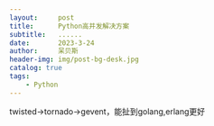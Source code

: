 ```yaml
---
layout:     post
title:      Python高并发解决方案
subtitle:   ......
date:       2023-3-24
author:     呆贝斯
header-img: img/post-bg-desk.jpg
catalog: true
tags:
    - Python
---
```

twisted->tornado->gevent，能扯到golang,erlang更好